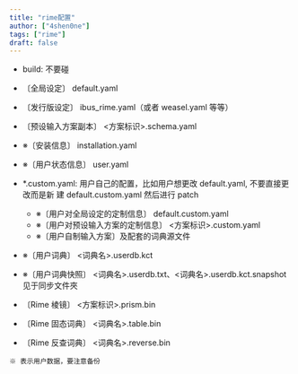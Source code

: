 ```yaml
---
title: "rime配置"
author: ["4shen0ne"]
tags: ["rime"]
draft: false
---
```


-   build: 不要碰

-   〔全局设定〕 default.yaml
-   〔发行版设定〕 ibus_rime.yaml（或者 weasel.yaml 等等）
-   〔预设输入方案副本〕 &lt;方案标识&gt;.schema.yaml
-   ※〔安装信息〕 installation.yaml
-   ※〔用户状态信息〕 user.yaml

-   \*.custom.yaml: 用户自己的配置，比如用户想更改 default.yaml, 不要直接更改而是新
    建 default.custom.yaml 然后进行 patch
    -   ※〔用户对全局设定的定制信息〕 default.custom.yaml
    -   ※〔用户对预设输入方案的定制信息〕 &lt;方案标识&gt;.custom.yaml
    -   ※〔用户自制输入方案〕及配套的词典源文件

-   ※〔用户词典〕 &lt;词典名&gt;.userdb.kct
-   ※〔用户词典快照〕 &lt;词典名&gt;.userdb.txt、&lt;词典名&gt;.userdb.kct.snapshot 见于同步文件夾

-   〔Rime 棱镜〕 &lt;方案标识&gt;.prism.bin
-   〔Rime 固态词典〕 &lt;词典名&gt;.table.bin
-   〔Rime 反查词典〕 &lt;词典名&gt;.reverse.bin

```text
※ 表示用户数据，要注意备份
```
